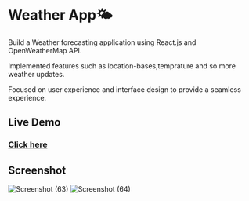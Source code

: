 # Weather App🌤️

Build a Weather forecasting application using React.js and OpenWeatherMap API.

Implemented features such as location-bases,temprature and so more weather updates.

Focused on user experience and interface design to provide a seamless experience.

## Live Demo

### [Click here](https://weather-app-opal-seven-17.vercel.app/)


## Screenshot

![Screenshot (63)](https://github.com/user-attachments/assets/e63e12ab-e2a0-4bc9-8b24-44523827e51d)
![Screenshot (64)](https://github.com/user-attachments/assets/813d4e79-36a3-4ea5-85c6-5372e39ddaf4)
